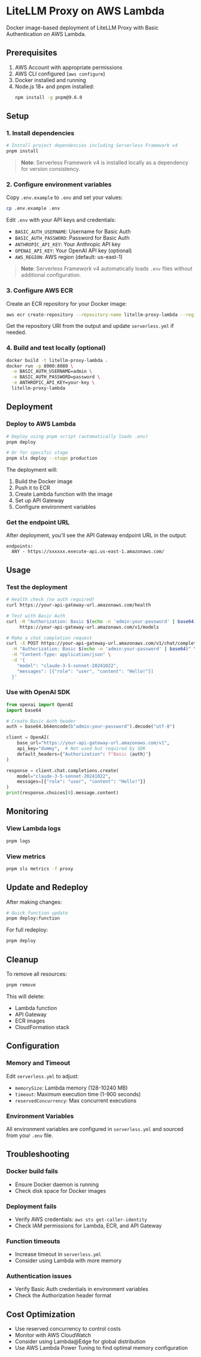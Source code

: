 # LiteLLM Proxy on AWS Lambda

Docker image-based deployment of LiteLLM Proxy with Basic Authentication on AWS Lambda.

## Prerequisites

1. AWS Account with appropriate permissions
2. AWS CLI configured (`aws configure`)
3. Docker installed and running
4. Node.js 18+ and pnpm installed:
   ```bash
   npm install -g pnpm@9.6.0
   ```

## Setup

### 1. Install dependencies

```bash
# Install project dependencies including Serverless Framework v4
pnpm install
```

> **Note**: Serverless Framework v4 is installed locally as a dependency for version consistency.

### 2. Configure environment variables

Copy `.env.example` to `.env` and set your values:

```bash
cp .env.example .env
```

Edit `.env` with your API keys and credentials:
- `BASIC_AUTH_USERNAME`: Username for Basic Auth
- `BASIC_AUTH_PASSWORD`: Password for Basic Auth
- `ANTHROPIC_API_KEY`: Your Anthropic API key
- `OPENAI_API_KEY`: Your OpenAI API key (optional)
- `AWS_REGION`: AWS region (default: us-east-1)

> **Note**: Serverless Framework v4 automatically loads `.env` files without additional configuration.

### 3. Configure AWS ECR

Create an ECR repository for your Docker image:

```bash
aws ecr create-repository --repository-name litellm-proxy-lambda --region us-east-1
```

Get the repository URI from the output and update `serverless.yml` if needed.

### 4. Build and test locally (optional)

```bash
docker build -t litellm-proxy-lambda .
docker run -p 8000:8080 \
  -e BASIC_AUTH_USERNAME=admin \
  -e BASIC_AUTH_PASSWORD=password \
  -e ANTHROPIC_API_KEY=your-key \
  litellm-proxy-lambda
```

## Deployment

### Deploy to AWS Lambda

```bash
# Deploy using pnpm script (automatically loads .env)
pnpm deploy

# Or for specific stage
pnpm sls deploy --stage production
```

The deployment will:
1. Build the Docker image
2. Push it to ECR
3. Create Lambda function with the image
4. Set up API Gateway
5. Configure environment variables

### Get the endpoint URL

After deployment, you'll see the API Gateway endpoint URL in the output:

```
endpoints:
  ANY - https://xxxxxx.execute-api.us-east-1.amazonaws.com/
```

## Usage

### Test the deployment

```bash
# Health check (no auth required)
curl https://your-api-gateway-url.amazonaws.com/health

# Test with Basic Auth
curl -H "Authorization: Basic $(echo -n 'admin:your-password' | base64)" \
     https://your-api-gateway-url.amazonaws.com/v1/models

# Make a chat completion request
curl -X POST https://your-api-gateway-url.amazonaws.com/v1/chat/completions \
  -H "Authorization: Basic $(echo -n 'admin:your-password' | base64)" \
  -H "Content-Type: application/json" \
  -d '{
    "model": "claude-3-5-sonnet-20241022",
    "messages": [{"role": "user", "content": "Hello!"}]
  }'
```

### Use with OpenAI SDK

```python
from openai import OpenAI
import base64

# Create Basic Auth header
auth = base64.b64encode(b"admin:your-password").decode("utf-8")

client = OpenAI(
    base_url="https://your-api-gateway-url.amazonaws.com/v1",
    api_key="dummy",  # Not used but required by SDK
    default_headers={"Authorization": f"Basic {auth}"}
)

response = client.chat.completions.create(
    model="claude-3-5-sonnet-20241022",
    messages=[{"role": "user", "content": "Hello!"}]
)
print(response.choices[0].message.content)
```

## Monitoring

### View Lambda logs

```bash
pnpm logs
```

### View metrics

```bash
pnpm sls metrics -f proxy
```

## Update and Redeploy

After making changes:

```bash
# Quick function update
pnpm deploy:function
```

For full redeploy:

```bash
pnpm deploy
```

## Cleanup

To remove all resources:

```bash
pnpm remove
```

This will delete:
- Lambda function
- API Gateway
- ECR images
- CloudFormation stack

## Configuration

### Memory and Timeout

Edit `serverless.yml` to adjust:
- `memorySize`: Lambda memory (128-10240 MB)
- `timeout`: Maximum execution time (1-900 seconds)
- `reservedConcurrency`: Max concurrent executions

### Environment Variables

All environment variables are configured in `serverless.yml` and sourced from your `.env` file.

## Troubleshooting

### Docker build fails
- Ensure Docker daemon is running
- Check disk space for Docker images

### Deployment fails
- Verify AWS credentials: `aws sts get-caller-identity`
- Check IAM permissions for Lambda, ECR, and API Gateway

### Function timeouts
- Increase timeout in `serverless.yml`
- Consider using Lambda with more memory

### Authentication issues
- Verify Basic Auth credentials in environment variables
- Check the Authorization header format

## Cost Optimization

- Use reserved concurrency to control costs
- Monitor with AWS CloudWatch
- Consider using Lambda@Edge for global distribution
- Use AWS Lambda Power Tuning to find optimal memory configuration